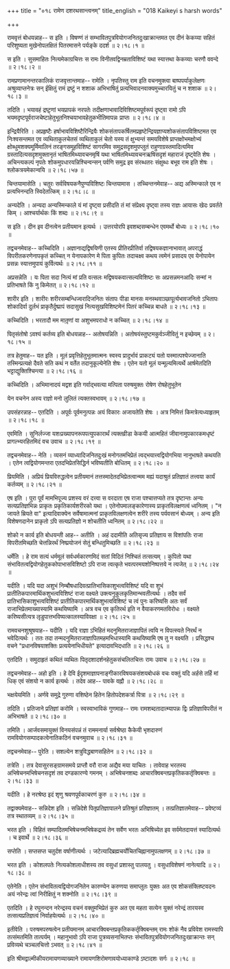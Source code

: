 +++
title = "०१८ रामेण दशरथसान्त्वनम्"
title_english = "018 Kaikeyi s harsh words"

+++


रामवृत्तं बोधयन्नाह-- स इति । विषण्णं तं
सम्भावितपुत्रवियोगजनितदुःखाक्रान्तमत एव दीनं केकय्या सहितं परिशुष्यता
मुखेनोपलक्षितं पितरमासने पर्यङ्के ददर्श  ॥  २।१८।१  ॥   

  

स इति । सुसमाहितः नित्यमेकाग्रचित्तः स रामः विनीतवद्विनम्रताविशिष्टं यथा
स्यात्तथा केकय्याः चरणौ ववन्दे  ॥  २।१८।२  ॥   

  

रामप्रणामानन्तरकालिकं राजवृत्तान्तमाह-- रामेति । नृपतिस्तु राम इति
वचनमुक्त्वा बाष्पपर्याकुलेक्षणः अश्रुव्याप्तनेत्रः सन् ईक्षितुं रामं
द्रष्टुं न शशाक अभिभाषितुं प्रत्यभिवादनवाक्यमुच्चारयितुं च न शशाक  ॥ 
२।१८।३  ॥   

  

तदिति । भयावहं द्रष्टृ़णां भयप्रापकं नरपतेः
तदीक्षणाभावादिविशिष्टमपूर्वरूपं दृष्ट्वा रामो ऽपि
भयमदृष्टपूर्वराजचेष्टाहेतुभूतनिश्चयाभावहेतुकभीतिमापन्नः प्राप्तः  ॥ 
२।१८।४  ॥   

  

इन्द्रियैरिति । अप्रहृष्टैः हर्षाभावविशिष्टैरिन्द्रियैः
शोकसंतापकर्षितमप्रहृष्टेन्द्रियज्ञाप्यशोकसंतापविशिष्टमत एव निःश्वसन्तमत
एव व्यथिताकुलचेतसं व्यथिताकुलं चेतो यस्य तं क्षुभ्यन्तं समयविशेषे
प्राप्तक्षोभमक्षोभ्यं क्षोब्धुमशक्यमूर्मिमालिनं तरङ्गसमूहविशिष्टं
सागरमिव समुद्रसदृशमुपप्लुतं राहुणाग्रस्तमादित्यमिव
ग्रस्तादित्यसदृशमुक्तानृतं भाषितमिथ्यावचनमृषिं यथा
भाषितमिथ्यावचनऋषिसदृशं महाराजं दृष्ट्वेति शेषः । अचिन्त्यकल्पं नृपतेः
शोकमुपधारयन्निश्चिन्वन्सन् पर्वणि समुद्र इव संरब्धतरः संक्षुब्धः बभूव
राम इति शेषः । श्लोकत्रयमेकान्वयि  ॥  २।१८।५७  ॥   

  

चिन्तयामासेति । चतुरः सर्वविषयकनैपुण्यविशिष्टः चिन्तयामास ।
तच्चिन्तनमेवाह-- अद्य अस्मिन्काले एव न प्रत्यभिनन्दति स्विदेतत्किम्  ॥ 
२।१८।८  ॥   

  

अन्यदेति । अन्यदा अन्यस्मिन्काले यं मां दृष्ट्वा प्रसीदति तं मां
संप्रेक्ष्य दृष्ट्वा तस्य राज्ञः आयासः खेदः प्रवर्तते किम् ।
आश्चर्यार्थकः किं शब्दः  ॥  २।१८।९  ॥   

  

स इति । दीन इव दीनत्वेन प्रतीयमान इत्यर्थः । उत्तरयोरपि इवशब्दसम्बन्धेन
एवमर्थो बोध्यः  ॥  २।१८।१०  ॥   

  

तद्वचनमेवाह-- कच्चिदिति । अज्ञानाद्यद्विषयिणी एतस्य प्रीतिरप्रीतिर्वा
तद्विषयकज्ञानाभावात् अपराद्धं विपरीतकरणेनापकृतं कच्चित् न येनापकारेण मे
पिता कुपितः तदाचक्ष्व कथय त्वमेनं प्रसादय एव येनोपायेन प्रसन्नः
स्यात्तमुपायं कुर्वित्यर्थः  ॥  २।१८।११  ॥   

  

अप्रसन्नेति । यः पिता सदा नित्यं मां प्रति वत्सलः
मद्विषयकवात्सल्यविशिष्टः सः अप्रसन्नमनआदिः सन्मां न प्रतिभाषते किं नु
किमेतत्  ॥  २।१८।१२  ॥   

  

शारीर इति । शारीरः शरीरसम्बन्धिज्वरादिजनितः संतापः पीडा मानसः
मनस्थवाञ्छापूर्त्यभावजनितो ऽभितापः शोकादिर्वा दुर्लभं
प्राकृतैर्दुष्प्रापं सदासुखं नित्यसुखविशिष्टमेनं पितरं कच्चिन्न बाधते  ॥ 
२।१८।१३  ॥   

  

कच्चिदिति । भरतादौ मम मातृ़णां वा अशुभमपराधो न कच्चित्  ॥  २।१८।१४  ॥   

  

पितृसंतोषो ऽवश्यं कर्तव्य इति बोधयन्नाह-- अतोषयन्निति ।
अतोषयंस्तुष्टमकुर्वञ्जीवितुं न इच्छेयम्  ॥  २।१८।१५  ॥   

  

तत्र हेतुमाह-- यत इति । मूलं प्रवृत्तिहेतुभूतमात्मनः स्वस्य प्रादुर्भावं
प्राकट्यं यतो यस्मात्पश्येज्जानाति तस्मिन्प्रत्यक्षे दैवते सति कथं न
वर्तेत तदानुकूल्येनेति शेषः । एतेन यतो मूलं यन्मूल्यमित्यर्थे
आर्षमेतदिति भट्टाद्युक्तिश्चिन्त्या  ॥  २।१८।१६  ॥   

  

कच्चिदिति । अभिमानादयं मद्वश इति गर्वाद्भवत्या मत्पिता परुषमुक्तः रोषेण
रोषहेतुभूतेन  

येन वचनेन अस्य राज्ञो मनो लुलितं त्यक्तस्वभावम्  ॥  २।१८।१७  ॥   

  

उपसंहरन्नाह-- एतदिति । अपूर्वः पूर्वमनुत्पन्नः अयं विकारः अजायतेति शेषः
। अत्र निमित्तं किमत्रेत्यध्याहृतम्  ॥  २।१८।१८  ॥   

  

एवमिति । सुनिर्लज्जा यशःप्रख्यापनरूपपत्युपकारार्थं त्यक्तव्रीडा केकयी
आत्महितं जीवानामुपकारकमधृष्टं प्रागल्भ्यरहितमिदं वच उवाच  ॥  २।१८।१९  ॥   

  

तद्वचनमेवाह-- नेति । व्यसनं व्याध्यादिजनितदुःखं मनोगतमभिप्रेतं
त्वद्भयात्त्वद्वियोगभिया नानुभाषते कथयति । एतेन त्वद्वियोगमन्तरा
एतदभिप्रेतसिद्धिर्न भविष्यतीति बोधितम्  ॥  २।१८।२०  ॥   

  

प्रियमिति । अप्रियं प्रियविरुद्धत्वेन प्रतीयमानं
तत्तस्मादेतदभिप्रेतत्वान्मम मह्यं यदाश्रुतं प्रतिज्ञातं तत्त्वया कार्यं
कर्तव्यम्  ॥  २।१८।२१  ॥   

  

एष इति । पुरा पूर्वं मामभिपूज्य प्रशस्य वरं दत्त्वा स वरदाता एष राजा
पश्चात्तप्यते तत्र दृष्टान्तः अन्यः सत्यप्रतिज्ञभिन्नः प्राकृतः
प्रकृतिकार्यशरीरको यथा । एतेनोपमालङ्कारेणास्य प्राकृतविलक्षणत्वं
ध्वनितम् । "न जायते म्रियते वा" इत्यादिवाक्येन सर्वेषामात्मनां
प्राकृतविलक्षणत्वेन शरीरे तस्य पर्यवसानं बोध्यम् । अन्य इति विशेषणदानेन
प्राकृतो ऽपि सत्यप्रतिज्ञो न शोचतीति ध्वनितम्  ॥  २।१८।२२  ॥   

  

शोको न कार्य इति बोधयन्ती आह-- अतीति । अहं ददामीति अतिसृज्य प्रतिज्ञाय स
विशांपतिः राजा विपरीतमिच्छति चेत्तन्निरर्थं निष्प्रयोजनं सेतुं
बन्धितुमिच्छति  ॥  २।१८।२३  ॥   

  

धर्मेति । हे राम सत्यं धर्ममूलं सर्वधर्मकारणमिदं सतां विदितं निश्चितं
तत्सत्यम् । कुपितो यथा संभावितत्वद्वियोगहेतुककोपाभासविशिष्टो ऽपि राजा
त्वत्कृते भवत्परमयशोनिष्पत्तये न त्यजेत्  ॥  २।१८।२४  ॥   

  

यदीति । यदि यदा अशुभं निम्बौषधादिवत्प्रातिभासिकाशुभत्वविशिष्टं यदि वा
शुभं प्रातीतिकपारमार्थिकशुभत्वविशिष्टं राजा वक्ष्यते
उक्त्यनुकूलकृतिमान्भवतीत्यर्थः । तदैव सर्वं प्रातिभासिकाशुभत्वविशिष्टं
प्रातीतिकपारमार्थिकशुभत्वविशिष्टं च त्वं पुनः करिष्यसि अतः सर्वं
राजाभिप्रेतमाख्यास्यामि कथयिष्यामि । अत्र वच एव कृतिरर्थ इति न
वैयाकरणमतविरोधः । वक्ष्यते करिष्यसीत्यत्र
लृडुपात्तभविष्यत्कालस्याविवक्षा  ॥  २।१८।२५  ॥   

  

रामवचनशुश्रूषयाह-- यदीति । यदि राज्ञा ऽभिहितं मदनुमितराजाज्ञापितं त्वयि
न विपत्स्यते निरर्थं न भवेदित्यर्थः । ततः तदा
तन्मदनुमितराजाज्ञापितमहमभिधास्यामि कथयिष्यामि एष तु न वक्ष्यति ।
प्रसिद्धश्च वचने "प्रधानविषयाशक्तिः प्रत्ययेनाभिधीयते" इत्यादावभिदधाति
 ॥  २।१८।२६  ॥   

  

एतदिति । समुदाहृतं कथितं व्यथितः पितृदशादर्शनहेतुकसंचलितचित्तः रामः उवाच
 ॥  २।१८।२७  ॥   

  

तद्वचनमेवाह-- अहो इति । हे देवि ईदृशमाज्ञापनाङ्गीकारविषयकसंशयबोधकं वचः
वक्तुं यदि अर्हसे तर्हि मां धिक् एवं संशयो न कार्य इत्यर्थः । तदेव आह--
पावके वह्नौ  ॥  २।१८।२८  ॥   

  

भक्षयेयमिति । अर्णवे समुद्रे गुरुणा वशिष्ठेन हितेन हितोपदेशकर्त्रा
पित्रा  ॥  २।१८।२९  ॥   

  

तदिति । प्रतिजाने प्रतिज्ञां करोमि । स्वस्वाभाविकं गुणमाह-- रामः
रामशब्दतादात्म्यापन्नः द्विः प्रतिज्ञाविपरीतं न अभिभाषते  ॥  २।१८।३०  ॥   

  

तमिति । आर्जवसमायुक्तं विनयसंपन्नं तं राममनार्या सर्वश्रेष्ठा कैकेयी
भृशदारुणं रामवियोगसम्पादकत्वेनातिकठिनं वचनमुवाच  ॥  २।१८।३१  ॥   

  

तद्वचनमेवाह-- पुरेति । सशल्येन शत्रुविद्धबाणसहितेन  ॥  २।१८।३२  ॥   

  

तत्रेति । तत्र देवासुरसङ्ग्रामसमये प्राप्तौ वरौ राजा अद्यैव मया याचितः ।
तावेवाह भरतस्य अभिषेचनमभिषेचनसदृशं तव दण्डकारण्ये गमनम् । अभिषेचनशब्दः
आचारक्विबन्तप्रकृतिककर्तृक्विबन्तः  ॥  २।१८।३३  ॥   

  

यदीति । हे नरश्रेष्ठ इदं शृणु श्रवणपूर्वकाचरणं कुरु  ॥  २।१८।३४  ॥   

  

तद्वाक्यमेवाह-- सन्निदेश इति । सन्निदेशे पितृप्रतिज्ञापालने प्रतिश्रुतं
प्रतिज्ञातम् । तत्प्रतिज्ञातमेवाह-- प्रवेष्टव्यं तत्र स्थातव्यम्  ॥ 
२।१८।३५  ॥   

  

भरत इति । विहितं सम्पादितमभिषेचनमभिषेकद्रव्यं तेन सर्वेण भरतः अभिषिच्येत
इव सर्वमेतदायत्तं स्यादित्यर्थः । च इवार्थे  ॥  २।१८।३६  ॥   

  

सप्तेति । सप्तसप्त चतुर्दश वर्षाणीत्यर्थः ।
जटेत्यादिब्रह्मचर्योचितचिह्नानामुपलक्षणम्  ॥  २।१८।३७  ॥   

  

भरत इति । कोशलपतेः नित्यकोशलाधीशस्य तव वसुधां प्रशास्तु पालयतु ।
वसुधाविशेषणं नानेत्यादि  ॥  २।१८।३८  ॥   

  

एतेनेति । एतेन संभावितत्वद्वियोगजनितेन कारुण्येन करुणया समाप्लुतः युक्तः
अत एव शोकसंक्लिष्टवदनः अयं नरेन्द्रः त्वां निरीक्षितुं न शक्नोति  ॥ 
२।१८।३९  ॥   

  

एतदिति । हे रघुनन्दन नरेन्द्रस्य वचनं वक्तुमभिप्रेतं कुरु अत एव महता
सत्येन युक्तं नरेन्द्रं तारयस्व तत्सत्यप्रतिज्ञत्वं निर्वाहयेत्यर्थः  ॥ 
२।१८।४०  ॥   

  

इतीवेति । परुषमपरुषत्वेन प्रतीयमानम् आचारक्विबन्तप्रकृतिककर्तृक्विबन्तम्
रामः शोकं नैव प्रविवेश रामस्यापि तत्संमतमिति तात्पर्यम् । महानुभावो ऽपि
राजा पुत्रव्यसनाभितप्तः संभावितपुत्रवियोगजनितदुःखाक्रान्तः सन्
प्रविव्यथे चञ्चलचित्तो ऽभवत्  ॥  २।१८।४१  ॥   

  

इति श्रीमद्वाल्मीकीयरामायणव्याख्याने रामायणशिरोमणावयोध्याकाण्डे ऽष्टादशः
सर्गः  ॥  २।१८  ॥   

  

  


